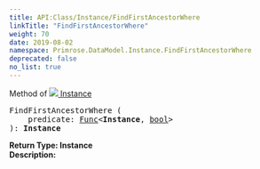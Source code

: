 ```yaml
---
title: API:Class/Instance/FindFirstAncestorWhere
linkTitle: "FindFirstAncestorWhere"
weight: 70
date: 2019-08-02
namespace: Primrose.DataModel.Instance.FindFirstAncestorWhere
deprecated: false
no_list: true
---
```

Method of <a href="/docs/api-reference/Class/Instance"><img src="/icons/silk/default.png"/>&nbsp;Instance</a>
<pre class="method-declaration">
FindFirstAncestorWhere (
    predicate: <a class="type" href="/docs/api-reference/System/Func">Func</a><<b class="page-type">Instance</b>, <a class="type" href="/docs/api-reference/System/Primitives#boolean">bool</a>>
): <b class="page-type">Instance</b></pre>
<b>Return Type: </b>
<b class="page-type">Instance</b>
<br/>
<b>Description: </b>